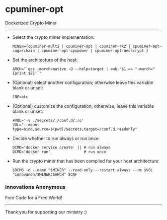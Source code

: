 # cpuminer-opt
Dockerized Crypto Miner

-----

- Select the crypto miner implementation:
    ```
    MINER={cpuminer-multi | cpuminer-opt | cpuminer-rkz | cpuminer-opt-sugarchain | cpuminer-opt-cpupower | cpuminer-opt-neoscrypt }
    ```
- Set the architecture of the host:
    ```
    ARCH="`gcc -march=native -Q --help=target | awk '$1 == "-march=" {print $2}'`"
    ```
- (Optional) select another configuration; otherwise leave this variable blank or unset:
    ```
    CNF=btc
    ```
- (Optional) customize the configuration; otherwise, leave this variable blank or unset:
    ```
    #VOL='-v ./secrets/:/conf.d/:ro'
    VOL="--mount type=bind,source=$(pwd)/secrets,target=/conf.d,readonly"
    ```
- Decide whether to run always or run once:
    ```
    DCMD='docker service create' || # run always
    DCMD='docker run'               # run once
    ```
- Run the crypto miner that has been compiled for your host architecture:
    ```
    $DCMD -d --name "$MINER" --read-only --restart always --rm $VOL "innovanon/$MINER:$ARCH" $CNF
    ```

### Innovations Anonymous
Free Code for a Free World!

-----
Thank you for supporting our ministry :)

